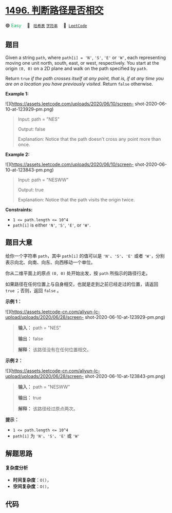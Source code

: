 # [1496. 判断路径是否相交](https://leetcode.com/problems/path-crossing)

🟢 <font color=#15bd66>Easy</font>&emsp; 🔖&ensp; [`哈希表`](/leetcode/outline/tag/hash-table.md) [`字符串`](/leetcode/outline/tag/string.md)&emsp; 🔗&ensp;[`LeetCode`](https://leetcode.com/problems/path-crossing)


## 题目

Given a string `path`, where `path[i] = 'N'`, `'S'`, `'E'` or `'W'`, each
representing moving one unit north, south, east, or west, respectively. You
start at the origin `(0, 0)` on a 2D plane and walk on the path specified by
`path`.

Return `true` _if the path crosses itself at any point, that is, if at any
time you are on a location you have previously visited_. Return `false`
otherwise.



**Example 1:**

![](https://assets.leetcode.com/uploads/2020/06/10/screen-
shot-2020-06-10-at-123929-pm.png)

> Input: path = "NES"
> 
> Output: false 
> 
> Explanation: Notice that the path doesn't cross any point more than once.

**Example 2:**

![](https://assets.leetcode.com/uploads/2020/06/10/screen-
shot-2020-06-10-at-123843-pm.png)

> Input: path = "NESWW"
> 
> Output: true
> 
> Explanation: Notice that the path visits the origin twice.



**Constraints:**

  * `1 <= path.length <= 10^4`
  * `path[i]` is either `'N'`, `'S'`, `'E'`, or `'W'`.


## 题目大意

给你一个字符串 `path`，其中 `path[i]` 的值可以是 `'N'`、`'S'`、`'E'` 或者
`'W'`，分别表示向北、向南、向东、向西移动一个单位。

你从二维平面上的原点 `(0, 0)` 处开始出发，按 `path` 所指示的路径行走。

如果路径在任何位置上与自身相交，也就是走到之前已经走过的位置，请返回 `true` ；否则，返回 `false` 。



**示例 1：**

![](https://assets.leetcode-cn.com/aliyun-lc-upload/uploads/2020/06/28/screen-
shot-2020-06-10-at-123929-pm.png)

> 
> 
> 
> 
> 
> **输入：** path = "NES"
> 
> **输出：** false 
> 
> **解释：** 该路径没有在任何位置相交。

**示例 2：**

![](https://assets.leetcode-cn.com/aliyun-lc-upload/uploads/2020/06/28/screen-
shot-2020-06-10-at-123843-pm.png)

> 
> 
> 
> 
> 
> **输入：** path = "NESWW"
> 
> **输出：** true
> 
> **解释：** 该路径经过原点两次。



**提示：**

  * `1 <= path.length <= 10^4`
  * `path[i]` 为 `'N'`、`'S'`、`'E'` 或 `'W'`


## 解题思路

#### 复杂度分析

- **时间复杂度**：`O()`，
- **空间复杂度**：`O()`，

## 代码

```javascript

```